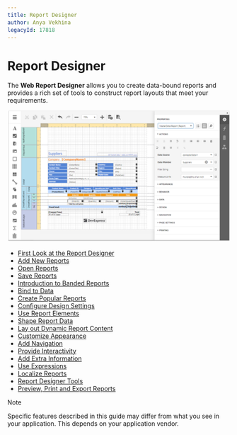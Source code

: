 ```yaml
---
title: Report Designer
author: Anya Vekhina
legacyId: 17818
---
```

# Report Designer

The **Web Report Designer** allows you to create data-bound reports and provides a rich set of tools to construct report layouts that meet your requirements. 

![](../images/eurd-web-report-designer-start-page.png)

* [First Look at the Report Designer](report-designer/first-look-at-the-report-designer.md)
* [Add New Reports](report-designer/add-new-reports.md)
* [Open Reports](report-designer/open-reports.md)
* [Save Reports](report-designer/save-reports.md)
* [Introduction to Banded Reports](report-designer/introduction-to-banded-reports.md)
* [Bind to Data](report-designer/bind-to-data.md)
* [Create Popular Reports](report-designer/create-reports.md)
* [Configure Design Settings](report-designer/configure-design-settings.md)
* [Use Report Elements](report-designer/use-report-elements.md)
* [Shape Report Data](report-designer/shape-report-data.md)
* [Lay out Dynamic Report Content](report-designer/lay-out-dynamic-report-content.md)
* [Customize Appearance](report-designer/customize-appearance.md)
* [Add Navigation](report-designer/add-navigation.md)
* [Provide Interactivity](report-designer/provide-interactivity.md)
* [Add Extra Information](report-designer/add-extra-information.md)
* [Use Expressions](report-designer/use-expressions.md)
* [Localize Reports](report-designer/localize-reports.md)
* [Report Designer Tools](report-designer/report-designer-tools.md)
* [Preview, Print and Export Reports](report-designer/preview-print-and-export-reports.md)

> [!NOTE]
> Specific features described in this guide may differ from what you see in your application. This depends on your application vendor.